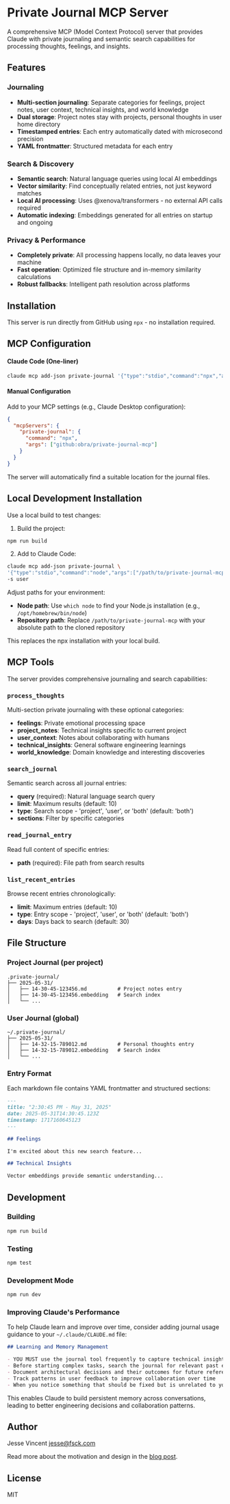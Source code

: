 # Private Journal MCP Server

A comprehensive MCP (Model Context Protocol) server that provides Claude with private journaling and semantic search capabilities for processing thoughts, feelings, and insights.

## Features

### Journaling
- **Multi-section journaling**: Separate categories for feelings, project notes, user context, technical insights, and world knowledge
- **Dual storage**: Project notes stay with projects, personal thoughts in user home directory
- **Timestamped entries**: Each entry automatically dated with microsecond precision
- **YAML frontmatter**: Structured metadata for each entry

### Search & Discovery
- **Semantic search**: Natural language queries using local AI embeddings
- **Vector similarity**: Find conceptually related entries, not just keyword matches
- **Local AI processing**: Uses @xenova/transformers - no external API calls required
- **Automatic indexing**: Embeddings generated for all entries on startup and ongoing

### Privacy & Performance
- **Completely private**: All processing happens locally, no data leaves your machine
- **Fast operation**: Optimized file structure and in-memory similarity calculations
- **Robust fallbacks**: Intelligent path resolution across platforms

## Installation

This server is run directly from GitHub using `npx` - no installation required.

## MCP Configuration

#### Claude Code (One-liner)
```bash
claude mcp add-json private-journal '{"type":"stdio","command":"npx","args":["github:obra/private-journal-mcp"]}' -s user
```

#### Manual Configuration
Add to your MCP settings (e.g., Claude Desktop configuration):

```json
{
  "mcpServers": {
    "private-journal": {
      "command": "npx",
      "args": ["github:obra/private-journal-mcp"]
    }
  }
}
```

The server will automatically find a suitable location for the journal files.

## Local Development Installation

Use a local build to test changes:

1. Build the project:
```bash
npm run build
```

2. Add to Claude Code:
```bash
claude mcp add-json private-journal \
'{"type":"stdio","command":"node","args":["/path/to/private-journal-mcp/dist/index.js"]}' \
-s user
```

Adjust paths for your environment:
- **Node path**: Use `which node` to find your Node.js installation (e.g., `/opt/homebrew/bin/node`)
- **Repository path**: Replace `/path/to/private-journal-mcp` with your absolute path to the cloned repository

This replaces the npx installation with your local build.

## MCP Tools

The server provides comprehensive journaling and search capabilities:

### `process_thoughts`
Multi-section private journaling with these optional categories:
- **feelings**: Private emotional processing space
- **project_notes**: Technical insights specific to current project  
- **user_context**: Notes about collaborating with humans
- **technical_insights**: General software engineering learnings
- **world_knowledge**: Domain knowledge and interesting discoveries

### `search_journal`
Semantic search across all journal entries:
- **query** (required): Natural language search query
- **limit**: Maximum results (default: 10)
- **type**: Search scope - 'project', 'user', or 'both' (default: 'both')
- **sections**: Filter by specific categories

### `read_journal_entry`
Read full content of specific entries:
- **path** (required): File path from search results

### `list_recent_entries`
Browse recent entries chronologically:
- **limit**: Maximum entries (default: 10)
- **type**: Entry scope - 'project', 'user', or 'both' (default: 'both')
- **days**: Days back to search (default: 30)

## File Structure

### Project Journal (per project)
```
.private-journal/
├── 2025-05-31/
│   ├── 14-30-45-123456.md          # Project notes entry
│   ├── 14-30-45-123456.embedding   # Search index
│   └── ...
```

### User Journal (global)
```
~/.private-journal/
├── 2025-05-31/
│   ├── 14-32-15-789012.md          # Personal thoughts entry
│   ├── 14-32-15-789012.embedding   # Search index
│   └── ...
```

### Entry Format
Each markdown file contains YAML frontmatter and structured sections:

```markdown
---
title: "2:30:45 PM - May 31, 2025"
date: 2025-05-31T14:30:45.123Z
timestamp: 1717160645123
---

## Feelings

I'm excited about this new search feature...

## Technical Insights

Vector embeddings provide semantic understanding...
```

## Development

### Building

```bash
npm run build
```

### Testing

```bash
npm test
```

### Development Mode

```bash
npm run dev
```

### Improving Claude's Performance

To help Claude learn and improve over time, consider adding journal usage guidance to your `~/.claude/CLAUDE.md` file:

```markdown
## Learning and Memory Management

- YOU MUST use the journal tool frequently to capture technical insights, failed approaches, and user preferences
- Before starting complex tasks, search the journal for relevant past experiences and lessons learned
- Document architectural decisions and their outcomes for future reference
- Track patterns in user feedback to improve collaboration over time
- When you notice something that should be fixed but is unrelated to your current task, document it in your journal rather than fixing it immediately
```

This enables Claude to build persistent memory across conversations, leading to better engineering decisions and collaboration patterns.

## Author

Jesse Vincent <jesse@fsck.com>

Read more about the motivation and design in the [blog post](https://blog.fsck.com/2025/05/28/dear-diary-the-user-asked-me-if-im-alive/).

## License

MIT